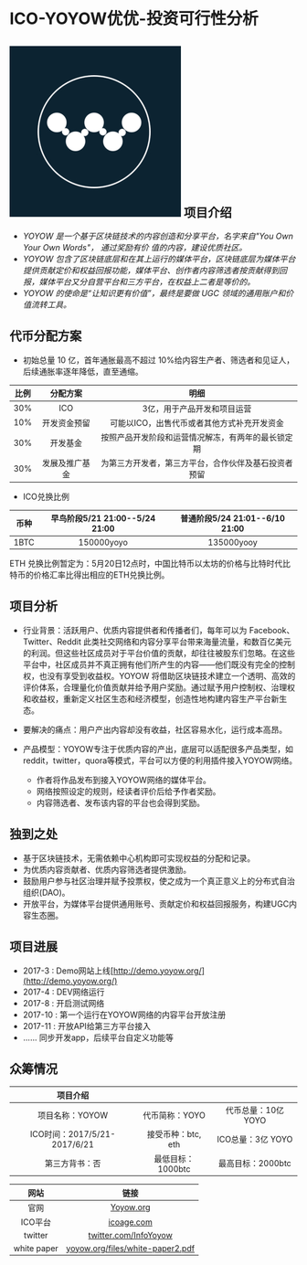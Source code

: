 ICO-YOYOW优优-投资可行性分析
=====

![yoyow-logo](../logo/yoyow-logo.jpg)
项目介绍
----
* *YOYOW 是一个基于区块链技术的内容创造和分享平台，名字来自"You Own Your Own Words"， 通过奖励有价
值的内容，建设优质社区。*
* *YOYOW 包含了区块链底层和在其上运行的媒体平台，区块链底层为媒体平台提供贡献定价和权益回报功能，媒体平台、创作者内容筛选者按贡献得到回报，媒体平台又分自营平台和三方平台，在权益上二者是等价的。*
* *YOYOW 的使命是“让知识更有价值”，最终是要做 UGC 领域的通用账户和价值流转工具。*

代币分配方案
-----
* 初始总量 10 亿，首年通胀最高不超过 10%给内容生产者、筛选者和见证人，后续通胀率逐年降低，直至通缩。 

|比例|分配方案|明细|
|:----:|:------:|:----:|
|30%|ICO|3亿，用于产品开发和项目运营|
|10%|开发资金预留|可能以ICO，出售代币或者其他方式补充开发资金|
|30%|开发基金|按照产品开发阶段和运营情况解冻，有两年的最长锁定期|
|30%|发展及推广基金|为第三方开发者，第三方平台，合作伙伴及基石投资者预留|
* ICO兑换比例

|币种|早鸟阶段5/21 21:00--5/24 21:00|普通阶段5/24 21:01--6/10 21:00|
|:----:|:------:|:----:|
|1BTC|150000yoyo|135000yooy|

ETH 兑换比例暂定为：5月20日12点时，中国比特币以太坊的价格与比特时代比特币的价格汇率比得出相应的ETH兑换比例。

项目分析
-----
* 行业背景：活跃用户、优质内容提供者和传播者们，每年可以为 Facebook、Twitter、Reddit 此类社交网络和内容分享平台带来海量流量，和数百亿美元的利润。但这些社区成员对于平台价值的贡献，却往往被股东们忽略。在这些平台中，社区成员并不真正拥有他们所产生的内容——他们既没有完全的控制权，也没有享受到收益权。YOYOW 将借助区块链技术建立一个透明、高效的评价体系，合理量化价值贡献并给予用户奖励。通过赋予用户控制权、治理权和收益权，重新定义社区生态和经济模型，创造性地构建内容生产平台新生态。

* 要解决的痛点：用户产出内容却没有收益，社区容易水化，运行成本高昂。
* 产品模型：YOYOW专注于优质内容的产出，底层可以适配很多产品类型，如reddit，twitter，quora等模式，平台可以方便的利用插件接入YOYOW网络。
  * 作者将作品发布到接入YOYOW网络的媒体平台。
  * 网络按照设定的规则，经读者评价后给予作者奖励。
  * 内容筛选者、发布该内容的平台也会得到奖励。


独到之处
-----
* 基于区块链技术，无需依赖中心机构即可实现权益的分配和记录。
* 为优质内容贡献者、优质内容筛选者提供激励。
* 鼓励用户参与社区治理并赋予投票权，使之成为一个真正意义上的分布式自治组织(DAO)。
* 开放平台，为媒体平台提供通用账号、贡献定价和权益回报服务，构建UGC内容生态圈。

项目进展
-----
* 2017-3 : Demo网站上线[http://demo.yoyow.org/](http://demo.yoyow.org/)
* 2017-4 : DEV网络运行
* 2017-8 : 开启测试网络
* 2017-10 : 第一个运行在YOYOW网络的内容平台开放注册
* 2017-11 : 开放API给第三方平台接入
* ...... 同步开发app，后续平台自定义功能等


众筹情况
----
|项目介绍|||
|:----:|:------:|:----:|
|项目名称：YOYOW|代币简称：YOYO|代币总量：10亿 YOYO|
|ICO时间：2017/5/21-2017/6/21|接受币种：btc, eth|ICO总量：3亿 YOYO|
|第三方背书：否|最低目标：1000btc|最高目标：2000btc|


|网站|链接|
|:----:|:------:|
|官网|[Yoyow.org](http://www.Yoyow.org)|
|ICO平台|[icoage.com](htttp://www.icoage.com)|
|twitter|[twitter.com/InfoYoyow](http://www.twitter.com/InfoYoyow)|
|white paper|[yoyow.org/files/white-paper2.pdf](http://yoyow.org/files/white-paper2.pdf)|


